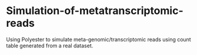 # Simulation-of-metatranscriptomic-reads
Using Polyester to simulate meta-genomic/transcriptomic reads using count table generated from a real dataset.
